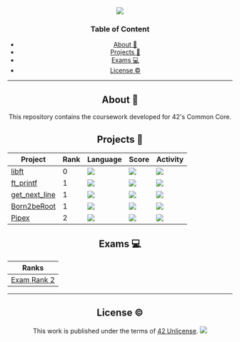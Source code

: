 <a name="readme-top"></a>
<div align="center"> <img src="https://capsule-render.vercel.app/api?type=cylinder&height=200&color=0ABAB5&text=42%20Common_Core&fontAlign=50&fontAlignY=61&animation=fadeIn&fontColor=fcf3f2" />

<h3 align=center> Table of Content </h3>

<!-- mtoc-start -->

* [About :pushpin:](#about-pushpin)
* [Projects :checkered_flag:](#projects-checkered_flag)
* [Exams :computer: ](#exams-computer-)
* [License :copyright:](#license-copyright)

<!-- mtoc-end -->
<div/>

___

<div align=center>

## About :pushpin:

This repository contains the coursework developed for 42's Common Core.

<div align="center">

## Projects :checkered_flag:

| Project                                                         | Rank | Language                                                                       | Score                                                                          | Activity                                                                 |
| ---                                                             | ---  | ---                                                                            | ---                                                                            | ---                                                                      |
| <a href="https://github.com/lude-bri/libft_42_LP">libft</a>         | 0    | <img src="https://img.shields.io/github/languages/top/lude-bri/libft_42_LP" />     | <img src="https://img.shields.io/badge/125%20%2F%20100%20%E2%98%85-success" /> | <img src="https://img.shields.io/github/last-commit/lude-bri/libft_42_LP" /> |
| <a href="https://github.com/lude-bri/ft_printf_42_LP">ft_printf</a> | 1    | <img src="https://img.shields.io/github/languages/top/lude-bri/ft_printf_42_LP" /> | <img src="https://img.shields.io/badge/100%20%2F%20100%20%E2%98%85-success" /> | <img src="https://img.shields.io/github/last-commit/lude-bri/ft_printf_42_LP" /> |
| <a href="https://github.com/lude-bri/get_next_line_42_LP">get_next_line</a> | 1    | <img src="https://img.shields.io/github/languages/top/lude-bri/get_next_line_42_LP" /> | <img src="https://img.shields.io/badge/125%20%2F%20100%20%E2%98%85-success" /> | <img src="https://img.shields.io/github/last-commit/lude-bri/get_next_line_42_LP" /> |
| <a href="https://github.com/lude-bri/Born2BeRoot_42_LP">Born2beRoot</a> | 1    | <img src="https://img.shields.io/badge/shell-100%25-blue" /> | <img src="https://img.shields.io/badge/100%20%2F%20100%20%E2%98%85-success" /> | <img src="https://img.shields.io/github/last-commit/lude-bri/Born2BeRoot_42_LP" /> |
| <a href="https://github.com/lude-bri/Pipex_42_LP">Pipex</a> | 2    | <img src="https://img.shields.io/github/languages/top/lude-bri/Pipex_42_LP" /> | <img src="https://img.shields.io/badge/In_Process-yellow" /> | <img src="https://img.shields.io/github/last-commit/lude-bri/Pipex_42_LP" /> |

</div>

<div align="center">

## Exams :computer: 

| <a> Ranks </a> |
| ----- |
| <a href="https://github.com/lude-bri/Exam_Rank2_42_LP">Exam Rank 2</a> |

___

## License :copyright:

This work is published under the terms of <a href="https://github.com/lude-bri/42_Common_Core/blob/main/LICENSE.md">42 Unlicense</a>.
<img src="https://capsule-render.vercel.app/api?type=waving&height=100&color=0ABAB5&fontColor=fcf3f2&fontAlignY=65&rotate=0&fontSize=35&section=footer" />
